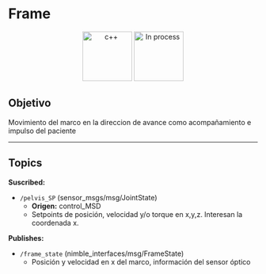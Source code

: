 # Frame

<div align="center">
    <img width=100px src="https://img.shields.io/badge/lenguage-%20python-blue" alt="c++">
    <img width=100px src="https://img.shields.io/badge/status-in%20process-orange" alt="In process">
</div>

## Objetivo

Movimiento del marco en la direccion de avance como acompañamiento e impulso del paciente

---

## Topics

**Suscribed:**

- `/pelvis_SP` (sensor_msgs/msg/JointState)
  - **Origen:** control_MSD
  - Setpoints de posición, velocidad y/o torque en x,y,z. Interesan la coordenada x.
  
**Publishes:**

- `/frame_state` (nimble_interfaces/msg/FrameState)
  - Posición y velocidad en x del marco, información del sensor óptico
